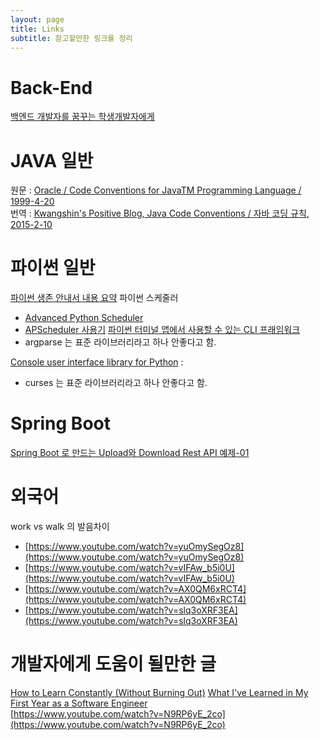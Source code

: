 ```yaml
---
layout: page
title: Links
subtitle: 참고할만한 링크를 정리
---
```


# Back-End
[백엔드 개발자를 꿈꾸는 학생개발자에게](https://d2.naver.com/news/3435170?fbclid=IwAR0Z-RsK8Ui8h5CHUG8awlmEFD7S24RF9Cpi54dVEEYR-7z7hOueBKYn58M)

# JAVA 일반  
원문 : [Oracle / Code Conventions for JavaTM Programming Language / 1999-4-20](https://www.oracle.com/technetwork/java/javase/documentation/codeconvtoc-136057.html)  
번역 : [Kwangshin's Positive Blog, Java Code Conventions / 자바 코딩 규칙, 2015-2-10](http://kwangshin.pe.kr/blog/java-code-conventions-%EC%9E%90%EB%B0%94-%EC%BD%94%EB%94%A9-%EA%B7%9C%EC%B9%99/)

# 파이썬 일반  
[파이썬 생존 안내서 내용 요약](https://naudhizb.tistory.com/804)
파이썬 스케줄러  
- [Advanced Python Scheduler](https://apscheduler.readthedocs.io/en/latest/index.html)
- [APScheduler 사용기](http://tomining.tistory.com/138)
[파이썬 터미널 앱에서 사용할 수 있는 CLI 프래임워크](http://click.pocoo.org)
- argparse 는 표준 라이브러리라고 하나 안좋다고 함.

[Console user interface library for Python](http://urwid.org/) : 
- curses 는 표준 라이브러리라고 하나  안좋다고 함.

# Spring Boot
[Spring Boot 로 만드는 Upload와 Download Rest API 예제-01](https://pangsblog.tistory.com/68?category=807782)


# 외국어
work vs walk 의 발음차이  
- [https://www.youtube.com/watch?v=yuOmySegOz8](https://www.youtube.com/watch?v=yuOmySegOz8)  
- [https://www.youtube.com/watch?v=vIFAw_b5i0U](https://www.youtube.com/watch?v=vIFAw_b5i0U)  
- [https://www.youtube.com/watch?v=AX0QM6xRCT4](https://www.youtube.com/watch?v=AX0QM6xRCT4)  
- [https://www.youtube.com/watch?v=slq3oXRF3EA](https://www.youtube.com/watch?v=slq3oXRF3EA)

# 개발자에게 도움이 될만한 글
[How to Learn Constantly (Without Burning Out)](https://www.freecodecamp.org/news/how-to-constantly-learn-without-burning-out/)
[What I've Learned in My First Year as a Software Engineer](https://www.freecodecamp.org/news/my-first-year-as-a-software-engineer/)  
[https://www.youtube.com/watch?v=N9RP6yE_2co](https://www.youtube.com/watch?v=N9RP6yE_2co)

